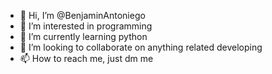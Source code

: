 - 👋 Hi, I’m @BenjaminAntoniego
- 👀 I’m interested in programming
- 🌱 I’m currently learning python
- 💞️ I’m looking to collaborate on anything related developing
- 📫 How to reach me, just dm me

<!---
BjayAntoniego/BjayAntoniego is a ✨ special ✨ repository because its `README.md` (this file) appears on your GitHub profile.
You can click the Preview link to take a look at your changes.
--->
